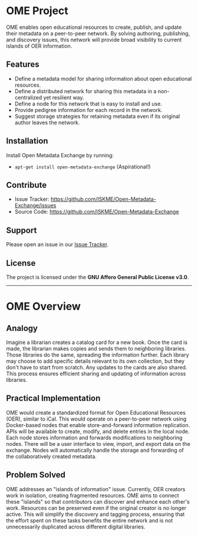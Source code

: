 # OME Project
OME enables open educational resources to create, publish, and update their metadata
on a peer-to-peer network.  By solving authoring, publishing, and discovery issues,
this network will provide broad visibility to current islands of OER information.

## Features
* Define a metadata model for sharing information about open educational resources.
* Define a distributed network for sharing this metadata in a non-centralized yet resilient way.
* Define a node for this network that is easy to install and use.
* Provide pedigree information for each record in the network.
* Suggest storage strategies for retaining metadata even if its original author leaves the network.

## Installation
Install Open Metadata Exchange by running:
* `apt-get install open-metadata-exchange` (Aspirational!)

## Contribute
* Issue Tracker: https://github.com/ISKME/Open-Metadata-Exchange/issues
* Source Code: https://github.com/ISKME/Open-Metadata-Exchange

## Support
Please open an issue in our [Issue Tracker](https://github.com/ISKME/Open-Metadata-Exchange/issues).

## License
The project is licensed under the __GNU Affero General Public License v3.0__.

---

# OME Overview

## Analogy
Imagine a librarian creates a catalog card for a new book. Once the card is made, the librarian makes copies and sends them to neighboring libraries. Those libraries do the same, spreading the information further. Each library may choose to add specific details relevant to its own collection, but they don't have to start from scratch. Any updates to the cards are also shared. This process ensures efficient sharing and updating of information across libraries.

## Practical Implementation
OME would create a standardized format for Open Educational Resources (OER), similar to iCal. This would operate on a peer-to-peer network using Docker-based nodes that enable store-and-forward information replication. APIs will be available to create, modify, and delete entries in the local node. Each node stores information and forwards modifications to neighboring nodes. There will be a user interface to view, import, and export data on the exchange. Nodes will automatically handle the storage and forwarding of the collaboratively created metadata.

## Problem Solved
OME addresses an "islands of information" issue. Currently, OER creators work in isolation, creating fragmented resources. OME aims to connect these "islands" so that contributors can discover and enhance each other's work.  Resources can be preserved even if the original creator is no longer active. This will simplify the discovery and tagging process, ensuring that the effort spent on these tasks benefits the entire network and is not unnecessarily duplicated across different digital libraries.
